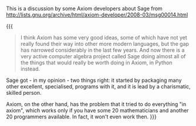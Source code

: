 This is a discussion by some Axiom developers about Sage from
   http://lists.gnu.org/archive/html/axiom-developer/2008-03/msg00014.html

{{{
> I think Axiom has some very good ideas, some of which have not yet really
> found their way into other more modern languages, but the gap has narrowed
> considerably in the last few years. And now there is a very active computer
> algebra project called Sage doing almost all of the things that would really
> be worth doing in Axiom, in Python instead.

Sage got - in my opinion - two things right: it started by packaging many other
excellent, specialised, programs with it, and it is lead by a charismatic,
skilled person.

Axiom, on the other hand, has the problem that it tried to do everything "in
axiom", which works only if you have some 20 mathematicians and another 20
programmers available.  In fact, it won't even work then.
}}}
